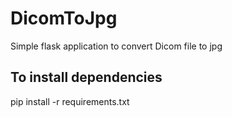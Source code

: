 # DicomToJpg
Simple flask application to convert Dicom file to jpg

## To install dependencies
pip install -r requirements.txt
